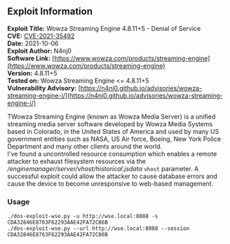 ## Exploit Information

**Exploit Title:** Wowza Streaming Engine 4.8.11+5 - Denial of Service  
**CVE:** [CVE-2021-35492](https://cve.mitre.org/cgi-bin/cvename.cgi?name=CVE-2021-35492)  
**Date:** 2021-10-06  
**Exploit Author:** N4nj0  
**Software Link:** [https://www.wowza.com/products/streaming-engine](https://www.wowza.com/products/streaming-engine)  
**Version:** 4.8.11+5  
**Tested on:** Wowza Streaming Engine <= 4.8.11+5  
**Vulnerability Advisory:** [https://n4nj0.github.io/advisories/wowza-streaming-engine-i/](https://n4nj0.github.io/advisories/wowza-streaming-engine-i/)  

TWowza Streaming Engine (known as Wowza Media Server) is a unified streaming media server software developed by Wowza Media Systems based in Colorado, in the United States of America and used by many US government entities such as NASA, US Air force, Boeing, New York Police Department and many other clients around the world.  
I've found a uncontrolled resource consumption which enables a remote attacker to exhaust filesystem resources via the */enginemanager/server/vhost/historical.jsdata* `vhost` parameter. A successful exploit could allow the attacker to cause database errors and cause the device to become unresponsive to web-based management.

### Usage
`./dos-exploit-wse.py -u http://wse.local:8088 -s CDA32846E8763F62293AAE42FA72C86B`  
`./dos-exploit-wse.py --url http://wse.local:8088 --session CDA32846E8763F62293AAE42FA72C86B`  
